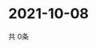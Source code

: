 # 2021-10-08
  共 0条

  <!-- BEGIN -->
  <!-- 最后更新时间Fri Oct 08 2021 22:02:53 GMT+0000 (Coordinated Universal Time) -->
  
  <!-- END -->
  
  